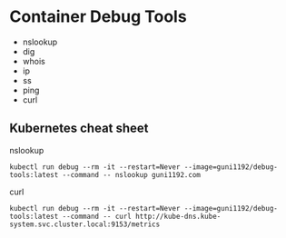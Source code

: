 # Container Debug Tools

- nslookup
- dig
- whois
- ip
- ss
- ping
- curl

## Kubernetes cheat sheet

nslookup
```
kubectl run debug --rm -it --restart=Never --image=guni1192/debug-tools:latest --command -- nslookup guni1192.com
```


curl
```
kubectl run debug --rm -it --restart=Never --image=guni1192/debug-tools:latest --command -- curl http://kube-dns.kube-system.svc.cluster.local:9153/metrics
```
